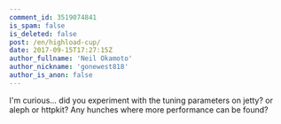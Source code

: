 ```yaml
---
comment_id: 3519074841
is_spam: false
is_deleted: false
post: /en/highload-cup/
date: 2017-09-15T17:27:15Z
author_fullname: 'Neil Okamoto'
author_nickname: 'gonewest818'
author_is_anon: false
---
```


<p>I'm curious... did you experiment with the tuning parameters on jetty? or aleph or httpkit? Any hunches where more performance can be found?</p>
